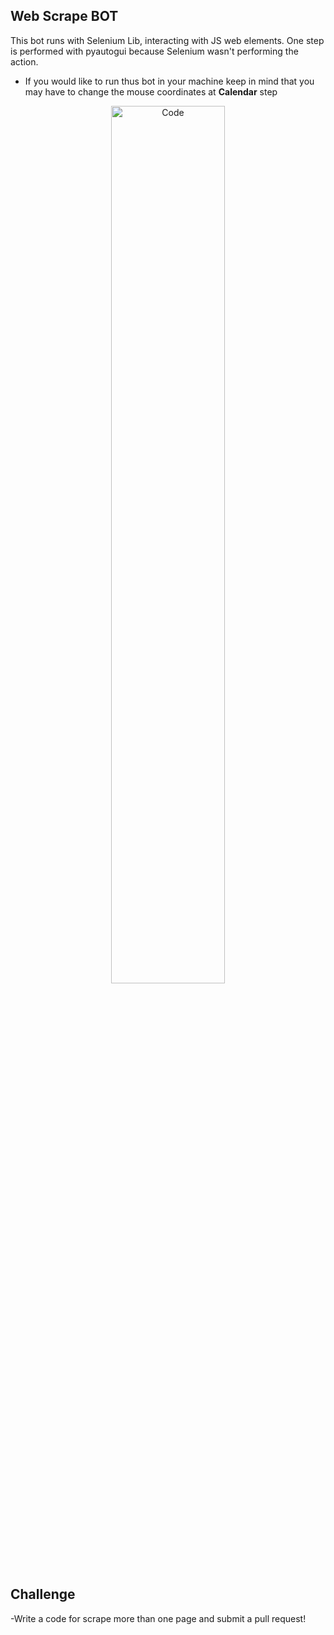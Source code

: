 ## **Web Scrape BOT**

This bot runs with Selenium Lib, interacting with JS web elements. One step is performed with pyautogui because Selenium wasn't performing the action. 

- If you would like to run thus bot in your machine keep in mind that you may have to change the mouse coordinates at **Calendar** step



<p align="center">
  <img alt="Code" width="60%" src="https://github.com/treeevisan/BoiseP/assets/152438468/40073fb5-6f20-4758-a92c-33fe64aed63f">
  
</p>


## Challenge
-Write a code for scrape more than one page and submit a pull request!


